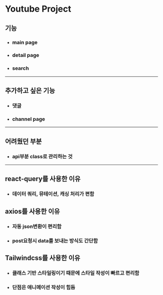 # Youtube Project

## 기능

- ### main page
- ### detail page
- ### search

<hr/>

## 추가하고 싶은 기능

- ### 댓글
- ### channel page

<hr/>

## 어려웠던 부분

- ### api부분 class로 관리하는 것

<hr/>

## react-query를 사용한 이유

- ### 데이터 쿼리, 뮤테이션, 캐싱 처리가 편함

## axios를 사용한 이유

- ### 자동 json변환이 편리함
- ### post요청시 data를 보내는 방식도 간단함

## Tailwindcss를 사용한 이유

- ### 클래스 기반 스타일링이기 때문에 스타일 작성이 빠르고 편리함
- ### 단점은 애니메이션 작성이 힘듬
